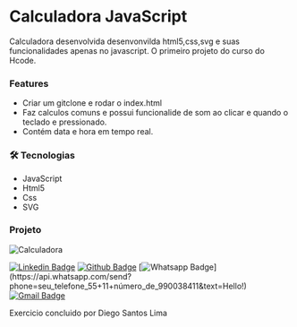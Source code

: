 # Calculadora JavaScript
Calculadora desenvolvida desenvonvilda html5,css,svg e suas funcionalidades apenas no javascript. O primeiro projeto do curso do Hcode.

### Features
 - Criar um gitclone e rodar o index.html
 - Faz calculos comuns e possui funcionalide de som ao clicar e quando o teclado e pressionado.
 - Contém data e hora em tempo real.

### 🛠 Tecnologias
 - JavaScript
 - Html5
 - Css
 - SVG


### Projeto
![Calculadora](https://firebasestorage.googleapis.com/v0/b/hcode-com-br.appspot.com/o/calculadora-hcode.jpg?alt=media&token=5406aa3f-b965-401c-9b4e-654609c78b33)



[![Linkedin Badge](https://img.shields.io/badge/-LinkedIn-blue?style=flat-square&logo=Linkedin&logoColor=white&link=link_do_seu_perfil_no_linkedin)](https://www.linkedin.com/in/diego-santos-lima-a2380899/)
[![Github Badge](https://img.shields.io/badge/-Github-000?style=flat-square&logo=Github&logoColor=white&link=link_do_seu_perfil_no_github)](https://github.com/Dihsl1986)
[![Whatsapp Badge](https://img.shields.io/badge/-Whatsapp-4CA143?style=flat-square&labelColor=4CA143&logo=whatsapp&logoColor=white&link=https://api.whatsapp.com/send?phone=seu_telefone_55+DDD+número_de_telefone&text=Hello!)](https://api.whatsapp.com/send?phone=seu_telefone_55+11+número_de_990038411&text=Hello!)
[![Gmail Badge](https://img.shields.io/badge/-Gmail-c14438?style=flat-square&logo=Gmail&logoColor=white&link=mailto:dihsl1986@gmail.com)](mailto:dihsl1986@gmail.com)

Exercicio concluido por Diego Santos Lima
